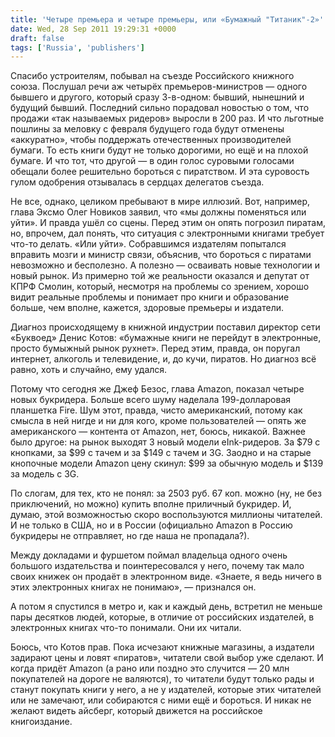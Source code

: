 ```yaml
---
title: 'Четыре премьера и четыре премьеры, или «Бумажный "Титаник"-2»'
date: Wed, 28 Sep 2011 19:29:31 +0000
draft: false
tags: ['Russia', 'publishers']
---
```


Спасибо устроителям, побывал на съезде Российского книжного союза. Послушал речи аж четырёх премьеров-министров — одного бывшего и другого, который сразу 3-в-одном: бывший, нынешний и будущий бывший. Последний сильно порадовал новостью о том, что продажи «так называемых ридеров» выросли в 200 раз. И что льготные пошлины за меловку с февраля будущего года будут отменены «аккуратно», чтобы поддержать отечественных производителей бумаги. То есть книги будут не только дорогими, но ещё и на плохой бумаге. И что тот, что другой — в один голос суровыми голосами обещали более решительно бороться с пиратством. И эта суровость гулом одобрения отзывалась в сердцах делегатов съезда.

Не все, однако, целиком пребывают в мире иллюзий. Вот, например, глава Эксмо Олег Новиков заявил, что «мы должны поменяться или уйти». И правда ушёл со сцены. Перед этим он опять погрозил пиратам, но, впрочем, дал понять, что ситуация с электронными книгами требует что-то делать. «Или уйти». Собравшимся издателям попытался вправить мозги и министр связи, объяснив, что бороться с пиратами невозможно и бесполезно. А полезно — осваивать новые технологии и новый рынок. Из примерно той же реальности оказался и депутат от КПРФ Смолин, который, несмотря на проблемы со зрением, хорошо видит реальные проблемы и понимает про книги и образование больше, чем вполне, кажется, здоровые премьеры и издатели.

Диагноз происходящему в книжной индустрии поставил директор сети «Буквоед» Денис Котов: «бумажные книги не перейдут в электронные, просто бумыжный рынок рухнет». Перед этим, правда, он поругал интернет, алкоголь и телевидение, и, до кучи, пиратов. Но диагноз всё равно, хоть и случайно, ему удался.

Потому что сегодня же Джеф Безос, глава Amazon, показал четыре новых букридера. Больше всего шуму наделала 199-долларовая планшетка Fire. Шум этот, правда, чисто американский, потому как смысла в ней нигде и ни для кого, кроме пользователей — опять же американского — контента от Amazon, нет, боюсь, никакой. Важнее было другое: на рынок выходят 3 новый модели eInk-ридеров. За $79 с кнопками, за $99 с тачем и за $149 с тачем и 3G. Заодно и на старые кнопочные модели Amazon цену скинул: $99 за обычную модель и $139 за модель с 3G.

По слогам, для тех, кто не понял: за 2503 руб. 67 коп. можно (ну, не без приключений, но можно) купить вполне приличный букридер. И, думаю, этой возможностью скоро воспользуются миллионы читателей. И не только в США, но и в России (официально Amazon в Россию букридеры не отправляет, но где наша не пропадала?).

Между докладами и фуршетом поймал владельца одного очень большого издательства и поинтересовался у него, почему так мало своих книжек он продаёт в электронном виде. «Знаете, я ведь ничего в этих электронных книгах не понимаю», — признался он.

А потом я спустился в метро и, как и каждый день, встретил не меньше пары десятков людей, которые, в отличие от российских издателей, в электронных книгах что-то понимали. Они их читали.

Боюсь, что Котов прав. Пока исчезают книжные магазины, а издатели задирают цены и ловят «пиратов», читатели свой выбор уже сделают. И когда придёт Amazon (а рано или поздно это случится — 20 млн покупателей на дороге не валяются), то читатели будут только рады и станут покупать книги у него, а не у издателей, которые этих читателей или не замечают, или собираются с ними ещё и бороться. И никак не желают видеть айсберг, который движется на российское книгоиздание.